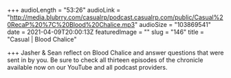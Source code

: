 +++
audioLength = "53:26"
audioLink = "http://media.blubrry.com/casualrp/podcast.casualrp.com/public/Casual%20RecaP%20%7C%20Blood%20Chalice.mp3"
audioSize = "103869541"
date = 2021-04-09T20:00:13Z
featuredImage = ""
slug = "146"
title = "Casual | Blood Chalice"

+++
Jasher & Sean reflect on Blood Chalice and answer questions that were sent in by you. Be sure to check all thirteen episodes of the chronicle available now on our YouTube and all podcast providers.
